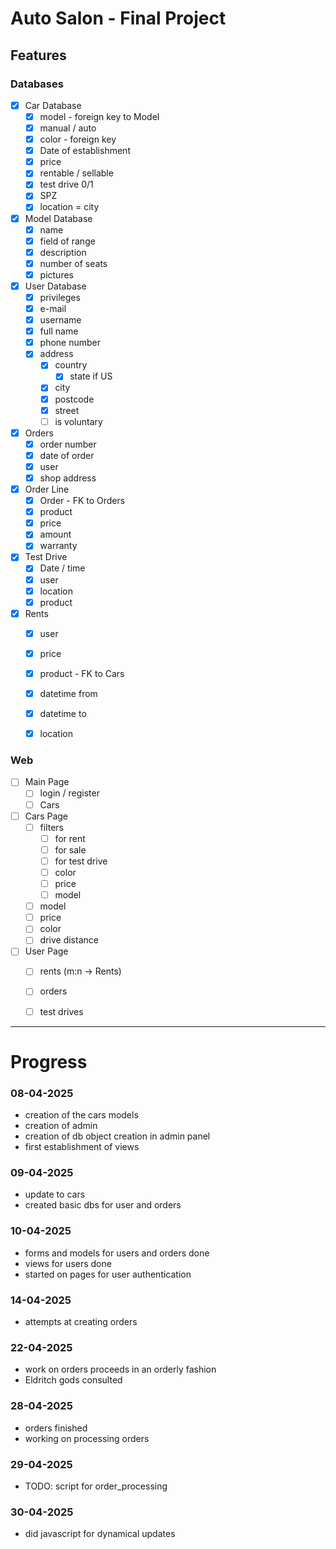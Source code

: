 # Auto Salon - Final Project

## Features

### Databases
 - [x] Car Database
   - [x] model - foreign key to Model
   - [x] manual / auto
   - [x] color - foreign key
   - [x] Date of establishment
   - [x] price
   - [x] rentable / sellable
   - [x] test drive 0/1
   - [x] SPZ
   - [x] location = city

- [x] Model Database
  - [x] name
  - [x] field of range
  - [x] description
  - [x] number of seats
  - [x] pictures

- [x] User Database
  - [x] privileges
  - [x] e-mail
  - [x] username
  - [x] full name
  - [x] phone number
  - [x] address
    - [x] country
      - [x] state if US
    - [x] city
    - [x] postcode
    - [x] street
    - [ ] is voluntary

- [x] Orders
  - [x] order number
  - [x] date of order
  - [x] user
  - [x] shop address

-[x] Order Line
  - [x] Order - FK to Orders
  - [x] product
  - [x] price
  - [x] amount
  - [x] warranty

- [x] Test Drive
  - [x] Date / time
  - [x] user
  - [x] location
  - [x] product

- [x] Rents
  - [x] user
  - [x] price
  - [x] product - FK to Cars
  - [x] datetime from
  - [x] datetime to
  - [x] location


### Web

- [ ] Main Page
  - [ ] login / register
  - [ ] Cars

- [ ] Cars Page
  - [ ] filters
    - [ ] for rent
    - [ ] for sale
    - [ ] for test drive
    - [ ] color
    - [ ] price
    - [ ] model
  - [ ] model
  - [ ] price
  - [ ] color
  - [ ] drive distance

- [ ] User Page
  - [ ] rents (m:n -> Rents)
  - [ ] orders
  - [ ] test drives


------------

# Progress
### 08-04-2025
- creation of the cars models
- creation of admin
- creation of db object creation in admin panel
- first establishment of views

### 09-04-2025
- update to cars
- created basic dbs for user and orders

### 10-04-2025
- forms and models for users and orders done
- views for users done
- started on pages for user authentication

### 14-04-2025
- attempts at creating orders

### 22-04-2025
- work on orders proceeds in an orderly fashion
- Eldritch gods consulted

### 28-04-2025
- orders finished
- working on processing orders

### 29-04-2025
- TODO: script for order_processing

### 30-04-2025
- did javascript for dynamical updates
